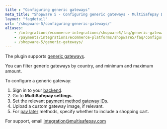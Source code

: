 ```yaml
---
title : "Configuring generic gateways"
meta_title: "Shopware 5 - Configuring generic gateways - MultiSafepay Docs"
layout: "faqdetail"
url: '/shopware-5/configuring-generic-gateways/'
aliases:
    - /integrations/ecommerce-integrations/shopware5/faq/generic-gateways
    - /payments/integrations/ecommerce-platforms/shopware5/faq/configuring-generic-gateways/
    - /shopware-5/generic-gateways/
---
```


The plugin supports [generic gateways](/developer/generic-gateways/).

You can filter generic gateways by country, and minimum and maximum amount.

To configure a generic gateway:

1. Sign in to your [backend](/glossaries/multisafepay-glossary/#backend).
2. Go to **MultiSafepay settings**.
3. Set the relevant [payment method gateway IDs](https://docs-api.multisafepay.com/reference/gateway-ids).
4. Upload a custom gateway image, if relevant.
5. For [pay later](/payment-methods/pay-later/) methods, specify whether to include a shopping cart.

For support, email <integration@multisafepay.com>


